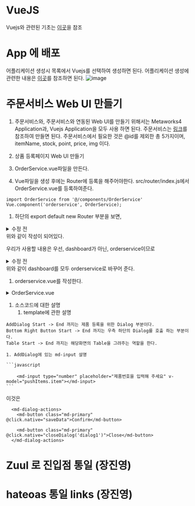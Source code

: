 
# VueJS
Vuejs와 관련된 기초는 [이곳](https://github.com/TheOpenCloudEngine/micro-service-architecture-vuejs/wiki/Vue-JS-Basics)을 참조

# App 에 배포
어플리케이션 생성시 목록에서 Vuejs를 선택하여 생성하면 된다. 
어플리케이션 생성에 관련한 내용은 [이곳](https://github.com/TheOpenCloudEngine/uEngine-cloud/wiki/OCE-MSA-%ED%94%8C%EB%9E%AB%ED%8F%BC%EC%9D%98-%EC%82%AC%EC%9A%A9#%EC%95%A0%ED%94%8C%EB%A6%AC%EC%BC%80%EC%9D%B4%EC%85%98-%EC%83%9D%EC%84%B1)를 참조하면 된다.
![image](https://user-images.githubusercontent.com/16382067/35032478-68651c04-fbaa-11e7-9854-c8ae93ebacde.png)

# 주문서비스 Web UI 만들기
1. 주문서비스와, 주문서비스와 연동된 Web UI를 만들기 위해서는 Metaworks4 Application과, Vuejs Application을 모두 사용 하면 된다.
주문서비스는 [링크](주문서비스의-구현)를 참조하여 만들면 된다.
주문서비스에서 필요한 것은 @id를 제외한 총 5가지이며, itemName, stock, point, price, img 이다.

1. 상품 등록페이지 Web UI 만들기
1. OrderService.vue파일을 만든다.
1. Vue파일을 생성 후에는 Router에 등록을 해주어야한다. src/router/index.js에서 OrderService.vue를 등록하여준다.
```
import OrderService from '@/components/OrderService'
Vue.component('orderservice', OrderService);
```
1. 하단의 export default new Router 부분을 보면,
<details>
<summary>수정 전</summary>

```javascript
export default new Router({
//  mode: 'history',
  routes: [
    {
      path: '/',
      redirect: '/orderservice',
      name: 'home',
      component: Home,
      props: {iam: iam},
      meta: {
        breadcrumb: '홈'
      },
      children: [
        {
          path: 'orderservice',
          name: 'orderservice',
          component: orderservice,
          beforeEnter: RouterGuard.requireUser,
          meta: {
            breadcrumb: 'orderservice'
          },
        }
      ]
    },
    {
      path: '/auth/:command',
      name: 'login',
      component: Login,
      props: {iam: iam},
      beforeEnter: RouterGuard.requireGuest
    }
  ]
})
```
</details>
위와 같이 작성이 되어있다.

우리가 사용할 내용은 우선, dashboard가 아닌, orderservice이므로
<details>
<summary>수정 전</summary>

```javascript
export default new Router({
//  mode: 'history',
  routes: [
    {
      path: '/',
      redirect: '/orderservice',
      name: 'home',
      component: Home,
      props: {iam: iam},
      meta: {
        breadcrumb: '홈'
      },
      children: [
        {
          path: 'orderservice',
          name: 'orderservice',
          component: orderservice,
          beforeEnter: RouterGuard.requireUser,
          meta: {
            breadcrumb: 'orderservice'
          },
        }
      ]
    },
    {
      path: '/auth/:command',
      name: 'login',
      component: Login,
      props: {iam: iam},
      beforeEnter: RouterGuard.requireGuest
    }
  ]
})
```
</details>
위와 같이 dashboard를 모두 orderservice로 바꾸어 준다.

1. orderservice.vue를 작성한다.
<details>
<summary> OrderService.vue </summary>

``` javascript
<template>
  <div>
    <!-- AddDialog Start -->
    <md-dialog md-open-from="#custom" md-close-to="#custom" ref="addDialog">
      <md-dialog-title>제품 등록</md-dialog-title>

      <md-dialog-content>
        <form novalidate @submit.stop.prevent="submit">
          <md-input-container>
            <label>제품번호</label>
            <md-input type="number" placeholder="제품번호을 입력해 주세요" v-model="pushItems.item"></md-input>
          </md-input-container>

          <md-input-container>
            <label>제품명</label>
            <md-input placeholder="제품명을 입력해 주세요" v-model="pushItems.itemName"></md-input>
          </md-input-container>

          <md-input-container>
            <label>수량</label>
            <md-input type="number" placeholder="수량을 입력해 주세요" v-model="pushItems.stock"></md-input>
          </md-input-container>

          <md-input-container>
            <label>가격</label>
            <md-input type="number" placeholder="가격을 입력해 주세요" v-model="pushItems.price"></md-input>
          </md-input-container>

          <md-input-container>
            <label>포인트</label>
            <md-input type="number" placeholder="포인트를 입력해 주세요" v-model="pushItems.point"></md-input>
          </md-input-container>

          <md-input-container>
            <label>설명</label>
            <md-input placeholder="이미지 주소를 입력해 주세요" v-model="pushItems.img"></md-input>
          </md-input-container>
        </form>
      </md-dialog-content>

      <md-dialog-actions>
        <md-button class="md-primary" @click.native="saveData">Confirm</md-button>
        <md-button class="md-primary" @click.native="closeDialog('dialog1')">Close</md-button>
      </md-dialog-actions>
    </md-dialog>
    <!-- AddDialog End -->
    <!-- Bottom Right Button Start -->
    <md-button class="md-fab md-fab-bottom-right" @click.native="openDialog('addDialog')">
      <md-icon>add</md-icon>
    </md-button>
    <!-- Bottom Right Button End -->
    <!-- Table Start -->
    <md-table>
      <md-table-header>
        <md-table-row>
          <md-table-head>제품명</md-table-head>
          <md-table-head>재고</md-table-head>
          <md-table-head>가격</md-table-head>
          <md-table-head>포인트</md-table-head>
          <md-table-head>이미지 경로</md-table-head>
        </md-table-row>
      </md-table-header>

      <md-table-body>
        <md-table-row v-for="item in items">
          <md-table-cell> {{item.itemName }}</md-table-cell>
          <md-table-cell> {{item.stock }} </md-table-cell>
          <md-table-cell> {{item.price }}</md-table-cell>
          <md-table-cell> {{item.point }}</md-table-cell>
          <md-table-cell> {{item.img }} </md-table-cell>
        </md-table-row>
      </md-table-body>
    </md-table>
    <!-- Table End -->
  </div>
</template>
<script>
  export default {
    props: {},
    data() {
    return {
      pushItems: {
        item: '',
        stock: '',
        price: '',
        point: '',
        img: '',
        itemName: '',
      },
      items: null
    }
  },
  created: function () {

  },
  mounted() {
    var me = this;

    me.loadData();
  },
  watch: {

    'pushItems.item': function () {
      this.$emit('input', this.pushItems.item)
    },
    'pushItems.stock': function () {
      this.$emit('input', this.pushItems.stock)
    },
    'items.price': function () {
      this.$emit('input', this.pushItems.price)
    },
    'pushItems.point': function () {
      this.$emit('input', this.pushItems.point)
    },
    'items.img': function () {
      this.$emit('input', this.pushItems.img)
    },
    'pushItems.itemName': function () {
      this.$emit('input', this.pushItems.itemName)
    },
  },
  methods: {
    saveData: function () {
      var access_token = localStorage["access_token"];
      var item = [];
      var backend = hybind('http://e-shop-api-dev.pas-mini.io/order-service/', {headers:{'access_token': access_token}});
      var pushItems = this.pushItems;
      backend.$bind('items', item);
      item.$create(pushItems);
      this.loadData();
      this.$refs["dialog1"].close();
    },
    loadData: function () {
      var access_token = localStorage["access_token"];
      var items = [];
      var backend = hybind('http://e-shop-api-dev.pas-mini.io/order-service/', {headers:{'access_token': access_token}});
      var pushItems = this.pushItems;
      var me = this;
      backend.$bind('items', items);
      items.$load().then(function(items){
        me.items = items;
      });

    },
    openDialog(ref) {
      this.$refs[ref].open();
    },
    closeDialog(ref) {
      this.$refs[ref].close();
    },
    onOpen() {
      console.log('Opened');
    },
    onClose(type) {
      console.log('Closed', type);
    }
  }
  }
</script>

<style scoped lang="scss" rel="stylesheet/scss">

</style>
```
</details>

1. 소스코드에 대한 설명
    1. template에 관한 설명

```
AddDialog Start -> End 까지는 제품 등록을 위한 Dialog 부분이다.
Bottom Right Button Start -> End 까지는 우측 하단의 Dialog를 호출 하는 부분이다.
Table Start -> End 까지는 해당화면의 Table을 그려주는 역할을 한다.
```

    1. AddDialog에 있는 md-input 설명

    ```javascript

        <md-input type="number" placeholder="제품번호을 입력해 주세요" v-model="pushItems.item"></md-input>
    ```

이것은

      <md-dialog-actions>
        <md-button class="md-primary" @click.native="saveData">Confirm</md-button> 
        
        <md-button class="md-primary" @click.native="closeDialog('dialog1')">Close</md-button>
      </md-dialog-actions>


# Zuul 로 진입점 통일 (장진영)
# hateoas 통일 links (장진영)
